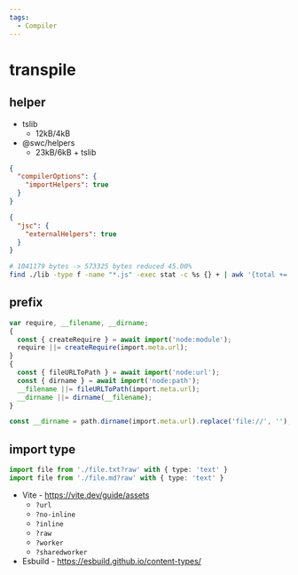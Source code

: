 ```yaml
---
tags:
  - Compiler
---
```


# transpile

## helper

- tslib
  - 12kB/4kB
- @swc/helpers
  - 23kB/6kB + tslib

```json title="tsconfig.json"
{
  "compilerOptions": {
    "importHelpers": true
  }
}
```

```json title=".swcrc"
{
  "jsc": {
    "externalHelpers": true
  }
}
```

```bash
# 1041179 bytes -> 573325 bytes reduced 45.00%
find ./lib -type f -name "*.js" -exec stat -c %s {} + | awk '{total += $1} END {print total " bytes"}'
```

## prefix

```ts
var require, __filename, __dirname;
{
  const { createRequire } = await import('node:module');
  require ||= createRequire(import.meta.url);
}
{
  const { fileURLToPath } = await import('node:url');
  const { dirname } = await import('node:path');
  __filename ||= fileURLToPath(import.meta.url);
  __dirname ||= dirname(__filename);
}
```

```ts
const __dirname = path.dirname(import.meta.url).replace('file://', '');
```

## import type

```ts
import file from './file.txt?raw' with { type: 'text' }
import file from './file.md?raw' with { type: 'text' }
```

- Vite - https://vite.dev/guide/assets
  - `?url`
  - `?no-inline`
  - `?inline`
  - `?raw`
  - `?worker`
  - `?sharedworker`
- Esbuild - https://esbuild.github.io/content-types/
